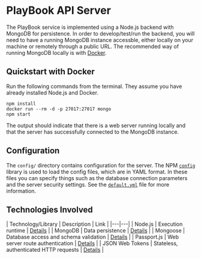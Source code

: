 # PlayBook API Server
The PlayBook service is implemented using a Node.js backend with MongoDB for persistence. In order to develop/test/run the backend, you will need to have a running MongoDB instance accessble, either locally on your machine or remotely through a public URL. The recommended way of running MongoDB locally is with [Docker](https://www.docker.com/).

## Quickstart with Docker
Run the following commands from the terminal. They assume you have already installed Node.js and Docker.

```text
npm install
docker run --rm -d -p 27017:27017 mongo
npm start
```

The output should indicate that there is a web server running locally and that the server has successfully connected to the MongoDB instance.

## Configuration
The `config/` directory contains configuration for the server. The NPM [`config`](https://www.npmjs.com/package/config) library is used to load the config files, which are in YAML format. In these files you can specify things such as the database connection parameters and the server security settings. See the [`default.yml`](./config/default.yml) file for more information.

## Technologies Involved

| Technology/Library | Description | Link |
|---|---|
| Node.js | Execution runtime | [Details](https://nodejs.org/en/) |
| MongoDB | Data persistence | [Details](https://www.mongodb.com/) |
| Mongoose | Database access and schema validation | [Details](https://www.npmjs.com/package/mongoose) |
| Passport.js | Web server route authentication | [Details](http://www.passportjs.org/) |
| JSON Web Tokens | Stateless, authenticated HTTP requests | [Details](https://jwt.io/) |